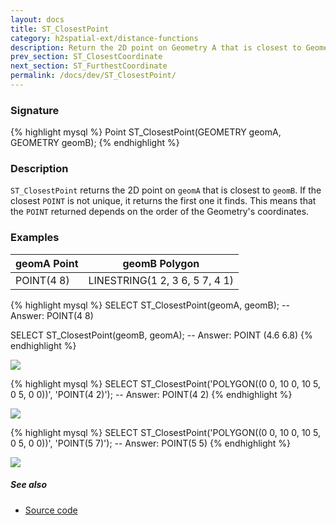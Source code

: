 ```yaml
---
layout: docs
title: ST_ClosestPoint
category: h2spatial-ext/distance-functions
description: Return the 2D point on Geometry A that is closest to Geometry B.
prev_section: ST_ClosestCoordinate
next_section: ST_FurthestCoordinate
permalink: /docs/dev/ST_ClosestPoint/
---
```


### Signature

{% highlight mysql %}
Point ST_ClosestPoint(GEOMETRY geomA, GEOMETRY geomB);
{% endhighlight %}

### Description
`ST_ClosestPoint` returns the 2D point on `geomA` that is closest to `geomB`. If the closest `POINT` is not unique, it returns the first one it finds. This means that the `POINT` returned depends on the order of the Geometry's coordinates.

### Examples

| geomA Point | geomB Polygon |
| ----|---- |
| POINT(4 8) | LINESTRING(1 2, 3 6, 5 7, 4 1) |

{% highlight mysql %}
SELECT  ST_ClosestPoint(geomA, geomB);
--  Answer: POINT(4 8)

SELECT  ST_ClosestPoint(geomB, geomA);
--  Answer: POINT (4.6 6.8)
{% endhighlight %}

<img class="displayed" src="../ST_ClosestPoint_1.png"/>

{% highlight mysql %}
SELECT  ST_ClosestPoint('POLYGON((0 0, 10 0, 10 5, 0 5, 0 0))',
    'POINT(4 2)');
--  Answer: POINT(4 2)
{% endhighlight %}

<img class="displayed" src="../ST_ClosestPoint_2.png"/>

{% highlight mysql %}
SELECT  ST_ClosestPoint('POLYGON((0 0, 10 0, 10 5, 0 5, 0 0))',
    'POINT(5 7)');
--  Answer: POINT(5 5)
{% endhighlight %}

<img class="displayed" src="../ST_ClosestPoint_3.png"/>

##### See also

* <a href="https://github.com/irstv/H2GIS/blob/master/h2spatial-ext/src/main/java/org/h2gis/h2spatialext/function/spatial/distance/ST_ClosestPoint.java" target="_blank">Source code</a>
